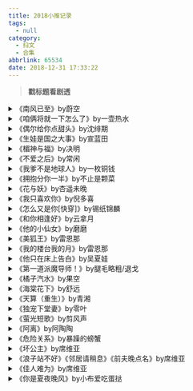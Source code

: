 ```yaml
---
title: 2018小推记录
tags:
  - null
category:
  - 扫文
  - 合集
abbrlink: 65534
date: 2018-12-31 17:33:22
---
```

<meta name="referrer" content="no-referrer" />

> 
<!-- more -->

> **戳标题看剧透**

<details>
<summary>《南风已至》by蔚空</summary>
小推。
女主在一次地震中失去左下臂，上大学后暗恋学霸暖男男配，默默为他订牛奶点生日歌。对女主差不多是一见钟情的男主是男配的好兄弟，知道女主的心思，加上之前由于家庭原因曾自暴自弃臭名昭著的缘故也没勇气告白，女主在了解男主堕落的缘由后便将他视为朋友。事情的转机是被男主渣过的女配看穿这三角恋，出于报复的目的顶替女主的付出向男配告白然后在一起了。六年后在男女配的婚礼上四人重逢，男主才开始正式追求女主。
男主控的我直接跳到男女配交往开始看起，但校园篇没完，看到男主爱在心口难开的情感描写就很难受[跪了]
社会篇男主追求迅速女主也很快就答应了，刚在一起时甜到齁，后面两人之间有点小矛盾但不虐，虐的是男女配，副cp直接be了居然[泪]不过男配虽然是好人但婚内出轨也是事实，怎么就这么糊涂呢[泪]
作者微博有放番外O蔚空的空
第二篇是女配重生的番外，男女配感情深厚，男女主没有分开多年，女主没有喜欢过男配。作者评论说只是个梦……不我不听！话说写这种另一种可能的番外不就是为了安慰喜欢大圆满的读者吗，那为什么又要在评论里否定，虽然没啥差啦，但在自我安慰的效果上还是会有点打折扣_(:з」∠)_
里面最喜欢的一个情节就是男主知道女配当年的目的却没有揭穿这件事暴露后，男主担心男配会生气女主会和自己分手（我看这一段时也以为会开虐），但男配反倒开导男主不要介怀，女主表示对自己的人生没有造成影响。大家都是好人啊呜呜呜
</details>

<details>
<summary>《咱俩将就一下怎么了》by一壶热水</summary>
小推。
男主转学成为女主的同桌，一开始两人都误会对方是学霸，女主向男主请教问题，男主觉得以自己的水平教不了女主，女主还觉得男主很小气，结果第一次考试男主倒数第一女主倒数第二[允悲]男女主经常贫嘴，擦出火花后拟定恋爱合约，若男主成绩超过女主两人就在一起，然而两人成绩都有进步，男主却总超不过女主，不过在旁人眼里这俩就是一对的，和在一起也没差了。
男女主都因父母的婚姻问题内心孤独，可以说是互相吸引互相拯救，感情戏无误会无虐。男主自恋又粘人，女主有点小傲娇，有时候却很主动，相处模式看着挺乐呵的。
</details>

<details>
<summary>《偶尔给你点甜头》by沈绯期</summary>
小推。
男主因为太过话唠被老师安排成不爱说话的女主的同桌，男女主其实是幼儿园的玩伴，但男主不记得了，女主一直默默暗恋他。后来女主被男主影响变得开朗，男主又意外得知女主初中有给自己写过情书，两人就这么在一起了。
然而下一秒剧情极速展开（有多极速呢？就是这个“下一秒”是在我截图里撒完糖后一翻章就说已分手的极速，坐过山车都没这么快[拜拜]）。之后是以回忆的方式写高三恋情被发现，说好了高考后还在等的话就在一起，上大学后又因为一件事吵架分开了（虽然原因似乎是两人太忙太累不太成熟，但写得太敷衍对读者来说就是突然就分开了[费解]）。看了下更新时间，结局前一章断更两个月，结局也断更两个月，作者评论回没弃坑就是写不出来，emmmmm……这文要是停在两人在一起那儿结局挺好的，校园文也不一定非得分开才会变得更好啊[允悲]
前面剧情给小推，分开后……就当我没看过分开后的剧情吧[二哈]
—————————
忘写萌点了重新发一下。
萌点就是男主是我喜欢的话唠！男女主一直暧昧着却一个不说一个自卑，看起来双方都是小天使的设定，相处也全是甜甜甜，所以他们分手得那么突然我才会一脸懵逼。到底为什么要分手[抓狂]
另外男女主都是学渣，妈诶我看文这么多年终于看到双学渣的设定了，虽然后面双方成绩都有好转不过也算不上是学霸，在校园文里是一股清流（？）

ps.原本只打算发前三张的糖的，但我太想吐槽一下这份猝不及防了[拜拜]这四张是连一起的，为啥中间都不给个过渡？？？
</details>

<details>
<summary>《生娃是国之大事》by宣蓝田</summary>
男主不喜心机深的宫妃，因此登基多年都无行房也无子嗣，世人都以为男主有隐疾，太后听闻女主家都很能生，就想着让女主入宫，男女主见了几次面两情相悦，接着女主入宫一路甜宠。
没啥宫斗，毕竟男主独宠女主很明显，因为子嗣的问题也没臣子反对这样。男主温柔深情女主娇憨可人，一开始还在想这么一篇傻白甜的文感觉很快就会腻，没想到越看越好看。
男女主感情浓厚，全文唯一有争吵的就是95章，这章评论也很多在喷女主的，确实如果按普通夫妻的角度来讲女主发脾气也无可厚非，但身为一国之母第一反应却是对男主发脾气也略蠢了点……不过也是从这章开始我才觉得这文好看，原来女主也不是一味被人宠着什么都不想的傻白甜哦（
有两对副cp，女主二姐那对有番外，还有个原妃子女配只知道有个真爱但没细说。以及中间有段鼠疫的剧情直到最后也没提幕后凶手是谁，要不是翻评论提到这个坑我都给忘了。
</details>

<details>
<summary>《楣神与福》by决明</summary>
台言。小推。
女主上辈子过得凄惨，受辱寻死时男主来到身边陪着她，女主入冥府后才知道男主就是楣神。男主莫名地被女主吸引，把她收为爱徒，替她弄死曾欺辱过她的人，因此被罚入凡间历劫四世。女主在第一世时没忍住跑去看男主，却意外回不去，只好留下来养成男主，多年后成亲，没过多久男主便早逝。回归神位的男主打算消除女主的记忆让二人恢复师徒关系，女主宁死不从，男主在失去后幡然悔悟，赶在最后一刻抢回女主的魂魄。
嬉皮笑脸爱好读心的男主x表面冷淡内心疯狂吐槽的女主这对组合好有趣！女主把人间男主视为自己的夫君，甚至为了保留和他的记忆不惜死亡，男主一开始还想都是同一个人这样不好，到了后面就各种吃自己的醋，还抱怨“死都死透了还和自己争娘子”，说好的都是同一人呢
</details>

<details>
<summary>《不爱之后》by常闲</summary>
小推。
女主父亲当年无意逼死了男主父亲，男主知道这件事仍忍不住动心与女主交往，内心却过不去这个坎儿便也无意中逼死了女主父亲。女主知道后纵火烧房被判入狱两年并生下了与男主的孩子，出狱后男主没能忘记女主，于是就想尽办法挽回死心的女主。
喜欢看先虐女后虐男但不喜欢看虐女部分多的，所以看到这文就觉得好开心啊！男主真的是霸道的典范，心知女主不爱他，就干脆以强硬的手段让她留在自己的身边，而女主实际上也还爱着男主，只是二人之间的恩怨无法轻易地一笔勾销。女主不仅无法面对两家人之间的纠葛，还自卑于自己曾坐过牢的事实，结局男主直接让一切曝光，逼女主走出来。其实结局还是有点理想化的，大家都觉得幸福比恩怨更重要，但心里总归会有个小疙瘩，不过既然是小说那还是该甜的甜好了。
</details>

<details>
<summary>《我爹不是地球人》by一枚铜钱</summary>
小推。
男主是外星人，为了追捕星际逃犯来到地球却耗光能源，恰好遇上同样被追杀的公主女主，为了获得一国的能源答应护送她。男女主十章内定情二十章内生娃，接着女主被化身为国师的逃犯掳走，男主就带着娃一起去救女主。
这剧情展开节奏十分快速，中间有个令我反感的剧情就是男女主洞房的第二天男主袒露自己妖怪的身份，女主愣了一下，男主以为她被吓到就失落逃走了，然后因为酱酱酿酿的缘故女主昏倒被带走，接着男女主一直在找对方却一直在错过，女主怀孕了生娃了娃被抢走了在这期间也一直在错过，一家三口好不容易团聚的下一秒女主就被掳走了，上帝视角的我看得很心塞，古代没手机还真是很不方便[摊手]
感觉这文男女主在一起的章节还没分离的章节多，中间狗血错过梗让我差点弃文，想到作者是铜钱还是硬着头皮看下去，幸好我有看，因为男女主的女儿好可爱！
由于女儿是妖怪，刚出生一年就成长到十几岁的模样，这文看到一半我直接把女儿当女主看，而且和cp还是欢喜冤家类，个人看来比男女主这对还吸引人，大概是因为女儿的性格跟铜钱以往的女主是一类的缘故
</details>

<details>
<summary>《拥抱分你一半》by不止是颗菜</summary>
小推。
女主入狱时丢失了近几年的记忆，一年后出狱不久遇到闷骚竹马男主，男主不动声色地频繁出现在女主身边，在得知女主经济困难后提出让她当小时工给自己做饭。等女主察觉到男主暗恋她时，男主再也忍不住把人给扑倒了，接着两人边谈恋爱边寻回女主的记忆以及找出当年的真相。
女主既气男主装逼的态度又屈服于金钱的淫威之下，怼完男主的下一秒又怂怂地抱大腿；男主毒舌表面上很嫌弃女主，实则从高中起就暗恋人家，后来每当女主被人说闲话时都会及时出现护短搞垮对方。
男主还有个身份是推理小说大神，女主则是网文界入门不久的小透明，闺蜜是大大的同时也是男主的迷妹。虽然这种剧情很常见吧，但每次看到大神掉马后女主包括粉丝恍然大悟之前莫名的互动就会觉得很爽啊哈哈哈哈哈！
作者在微博有更新女主闺蜜和生包子的番外
</details>

<details>
<summary>《花与妖》by杏遥未晚</summary>
小推。
女主是四大妖兽之一，在逃亡时遇到刚化形不久的花妖男主，于是就把他带在身边一路保护他，后来两人不得不分离数百年，重逢后男主已成为实力高强的殿主，女主也逐渐知晓在这百年间男主遭遇了什么……
男主小时候是个爱哭包，刚重逢那会儿女主还不知道男主的改变，男主就在属下面前装柔弱博可怜，不变的是依然害怕虫子，喜欢叫女主“姐姐”。男主的原形是还未绽放的水仙花妖，化为原形时总被误认为是大蒜hhhhh
女主是毫无自觉的弟控，温柔又强大，在想通了自己的感情后不同于男主的小心翼翼，直白却不突兀。
此外还有许多配角也有自己的故事，有悲有喜。唯一想不通的就是为啥堆雪的人设是个胖子，也没有歧视胖子，就是每次刚脑补儒雅帅哥的下一秒突然想起人设有点违和[跪了]
</details>

<details>
<summary>《我只喜欢你》by倪多喜</summary>
小推。
姐弟恋，男主对女主一见钟情，追了没多久就在一起了。没什么特别的剧情，纯男女主撒狗粮日常。 ​​​​
</details>

<details>
<summary>《怎么又是你[快穿]》by锡纸锦麟</summary>
小推。
男主莫名做梦快穿，突然发现自己回不去原来的世界，而原因都出现在同一个人身上。每次快穿的世界都是一本小说，男主在了解整个剧情后帮助女主解决困难，又在朦胧间得知每个世界的女主会遇害以及自己快穿的原因是因为真·女主被人所害。结局男女主回到原来的世界在一起了。
剧情和男女主的人设都很喜欢，但是太短了！！怎么会那么短小！加上现实世界一共五个世界才60章！前两个世界都写得很好，有头有尾，然而从第三个世界开始感觉作者想快点完结就结束得很马虎了，无论是末世还是娱乐圈都发展到一半强行结束啊？娱乐圈还多了个系统设定，也是啥都没解释清楚就戛然而止回到原来的世界，甚至也没深究真女主被谁害了这背后到底有啥黑幕blabla男女主就在一起了……要是能写成长篇就好了。
</details>

<details>
<summary>《和你相逢好》by云拿月</summary>
小推。
女主因拆迁与男主相识，当时女主高三，男主是总裁，年龄差十岁，男主算是对女主一见钟情，一次次对女主伸出援手，顾虑到她年纪小按兵不动，女主对男主也渐渐从尊敬变为喜爱。
没什么太大的剧情，女主耿直不愿男主平白无故待她好，男主气闷又强势地要她收下。有的人不喜欢类似包养的剧情也觉得女主傻白甜，但我觉得女主挺可爱的，男主霸道总裁就霸道总裁吧，看文不就是图个乐呵嘛。
</details>

<details>
<summary>《他的小仙女》by磨磨</summary>
小推。
女主和姐姐一起转到重点班，女主成为了男主的前桌，对女性爱理不理的男主莫名就喜欢上了安静的女主，在几番暗示下女主也动了心，直到高二被女主母亲发现不得不断开联系一年，最后如愿考上同一所大学。
女主的姐姐长得漂亮性格开朗，一开始还以为她也喜欢男主，看来是我想多了[允悲]cp是学渣痞子男配，最后一篇番外提到二人在一起了。遗憾的是女主朋友的番外，正文里看她暗恋另一个阳光热情的男配，还在想这人设这相处模式我喜欢，没想到番外里说朋友到最后都没有开口表白，男配也有了喜欢的女票，这场暗恋无疾而终，哇我整个胸口瓦凉瓦凉的。副cp就是这点不好，容易站错cp或be，我很难过[泪]
</details>

<details>
<summary>《美狐王》by雷恩那</summary>
台言。小推。
初遇时男主救了女主一命，此后数年女主经常跑去看男主，倨傲的男主也罕见地没拒绝女主的亲近。其实两人早已情投意合，唯有男主不自知，在一次重伤后下意识找女主当炉鼎，又经历了一系列事后才发觉心中情花已然绽放，放弃渡劫与女主长长久久在一起。
傲娇自大的男主自从爱上了女主后就变得很孩子气，后来甚至听取“前辈”的教诲学会苦肉计，故意被女主的族人打伤在女主面前装可怜[笑cry]一路路看男主开窍实在是太令人欣慰啦。
</details>

<details>
<summary>《我的楼台我的月》by雷恩那</summary>
台言。小推。
女主为男主看病，男主先动的心，奈何女主早已订下娃娃亲只好藏着不说，又得知她的未婚夫另有心上人，怕女主知道会伤心嫁过去受欺负而心烦不已。女主对感情懵懂不知，直到大婚当天方才醒悟，恰好未婚夫与心上人私奔，男主上门求娶。
女主醉心于医术，就算心意相通后也忙着弄药草忽略了男主，男主心里吃醋也还是愿意迁就女主，女主反应过来后赶紧追回男主哄他（番外剧情）。很可爱的一篇文。
</details>

<details>
<summary>《他只在床上告白》by吴夏娃</summary>
台言。小推。
女主暗恋男主，但男主是女主好朋友女配的男友，后来男主得知女配居然是自己同母异父的妹妹，女主为了安慰崩溃的男主自愿和他在一起，主动向女配坦白她怀了男主的孩子，背负众人的骂名与男主结婚。女主同时失去了友情与爱情，仍努力扮演完美妻子，却不知早在生下孩子的时候男主就已经想开了。十年间男主渐渐爱上女主，女主因愧疚加上男主当年放过狠话对此毫无知觉。结局男主重新追求女主，女主和女配也和好了，放下心结与男主真正在一起。
男主不算渣男？也就崩溃那会儿放话说不会有爱情，不过很快就想开了。女主一直很纠结男主从没对她笑过，殊不知男主每次逗她时都在心里发笑。
女主刀子嘴豆腐心，因为爱男主不忍看他痛苦提分手，于是先他一步向女配坦白，婚后也为了男主改变性子学会对人微笑放软态度。
</details>

<details>
<summary>《第一道派魔导师！》by腿毛略粗/退戈</summary>
小推。
道士女主穿越到魔法世界，被迫接受神的旨意和小伙伴们一起拯救无处可归的亡灵法师们。
失策了，没看到番外连载中[二哈]依旧无感情戏，虽然我觉得还是有稍微揭露那么一咪咪师兄妹的JQ……
第一次见到这么混搭的风格，一开始还以为女主是古代人，看着看着才发现原来是活在现代的道士，穿越到魔法世界靠着半桶水的法术四处闯荡，很魔幻[允悲]
</details>

<details>
<summary>《橘子汽水》by果空</summary>
小推。
校园文，男追女。非学渣学霸，也不是痞帅x软萌，双方家长都有劝分过，男主家人还打算把男主送出国，但是男女主挺了过来！没有误会没有分离的校园文，虽然剧情平淡了点但实在是太难得了！ ​​​​
</details>

<details>
<summary>《海棠花下》by舒远</summary>
小推。
女主父母爱女心切，给女主铺好未来的路，女主内心有点小叛逆，但还是乖乖顺从了。男主看穿女主乖乖女的外表下真实的性格觉得有趣，大二时和女主在一起，却因父母的反对不得不分开。多年后与男主重逢的女主在他的鼓励下重新寻回自己想要做的事。
剧情读起来平平淡淡，正如女主的性格，有时候很心疼她无法做自己想做的事，又气愤她在父母面前过于妥协，在男主面前过于别扭。幸好女主父母还是真的爱女主，后来也有反思自己的行为，幸好男主懂她的脆弱和理想，坚定而主动地走向她。
</details>

<details>
<summary>《天算（重生）》by青湘</summary>
小推。
前世男女主结为夫妻，女主有心结不敢对男主敞开心扉，男主误会女主所爱另有他人才对自己冷淡，两人渐行渐远，男主纳妾生子，女主郁郁寡欢而终。双重生后男主主动追妻，在各方助攻下明白了问题所在，在他的承诺下女主终于愿意再给一次机会。
虽然重生这件事本身就很玄乎，没想到剧情的转折点也那么玄乎。男女主的情路挺坎坷的，就因为阴阳差错没有帮到帝星导致了这么大的变化，归根到底造成这一切的元凶不就是仙人的酒后之言吗[吃瓜]
</details>

<details>
<summary>《独宠下堂妻》by零叶</summary>
台言。小推。
男主被迫娶女主，心生不喜，母亲提议纳妾也没拒绝，女主一气之下写了休书回娘家，兄嫂看出女主心有不舍，便放出谣言要将女主二嫁给不好的人家，果然男主气冲冲地上门为女主打抱不平要娶回女主。
男女主一见面就拌嘴，男主知道女主在嫁进他家也不好过之后就开始愧疚，但女主那张嘴又经常气得他牙痒痒的。看他俩跟小孩子似的吵吵闹闹真好玩w
每次小说里看到女主哭了男主吻上去的画面就会想人哭了一般不都会流鼻涕吗，就觉得很不真实（…）没想到这文女主不仅流鼻涕了，男主还亲到咸咸的，虽然有点恶心但是真的好好笑啊哈哈哈哈哈哈哈！
</details>

<details>
<summary>《萤光短歌》by剪风声</summary>
小推。
高中时女主偶然和暗恋许久的男主有了交集，后来发生了意外男主出国，回来后为把酒店从叔叔的手上抢回来要拉女主入伙。女主发现男主手段狠辣，也不确定他的真心，两人渐行渐远，但无论如何女主也不想放弃男主，男主也唯独对女主偏执，虽然过程曲折了点，但最后男主多了许多家人，也放下了前尘往事。
后面男女主之间的互动真精彩，女主为了拉回男主不得不让他先吸取教训，男主为了补偿女主心甘情愿接受安排。
最后揭晓其实是双向暗恋那里感动得我[泪]原来男主也有那么少年的一面，还那么拧巴（。
感情戏有猜忌有虐，但没有分分合合，再怎么争执他们也认定了彼此[兔子]
</details>

<details>
<summary>《阿离》by阿陶陶</summary>
小推。
男主是警察，遇到怪异的事件便在别人的建议下寻找女主帮忙，男主对女主一见钟情，女主无条件地施以援手。事毕后女主打算离开男主，男主却锲而不舍地追上去，男主渐渐得知女主的身世，也知道了两人的缘分早在第一世就定下了。
前面的单元剧过得很快，主线是男主陪女主一起对付阴家人。
女主长生不老，身世坎坷，父母双亡，就连男主也为了保护自己而死去，自第一世后便独自在世间行走，所幸在第九世还是和男主重逢了。
男主忠犬深情，在回忆起第一世后更是心疼女主，真的是自从遇到女主之后满心满眼都是女主[允悲]
</details>

<details>
<summary> 《危险关系》by暴躁的螃蟹</summary>
小推。
女主被劫做人质绑上炸弹时突然冒出了个拆弹系统，之后倒霉地遇到好几次炸弹恐吓都在系统的帮助下化险为夷，这份能力遭到了男主的怀疑，女主不得已只好装作拆弹专家，和男主他们一起揪出恐怖组织。
题材很有趣，就是节奏感觉略快，很多可以展开写的剧情都一笔带过。
结局系统离开了，女主也如愿以偿变回普通人，遗憾的是和男主的感情戏直到结局都没挑明，不过两人从头到尾都暧昧着，周围一群人也都在起哄，全文最亲密的一次接触还是男主安慰性的抱抱，有点惨[笑cry]
</details>

<details>
<summary> 《坏公主》by席维亚</summary>
台言。小推。
女主是受宠的公主，性本纯良，却在嬷嬷的教导下封闭自己的情感，嬷嬷经常以她的名义惩罚做错事的奴婢，导致世人都以为她是坏公主。被拆散姻缘当上驸马的男主听信谣言，成亲后对女主不好又狠不下心，到底还是伤了女主令她更加陷入自我怀疑后才惊觉真相。
先虐女没咋虐男文，嬷嬷的初衷也不算错，就是做法过于顽固残酷了。
男主总是想伤害女主但内心深处又不忍心，还会默默地帮助女主适时停止更多的伤害，还好不像其他文里的大猪蹄子，要不没虐男真的能呕心死[二哈]
</details>

<details>
<summary>《浪子站不好》《邻居请稍息》《前夫晚点名》by席维亚</summary>
。台言。
三姐妹的文。
大姐是品学兼优的乖乖女，大学时爱上风流混血儿大姐夫，明知这段感情难以走下去却还是和他在一起了，在得知自己怀孕后不久大姐夫要回英国，独自养娃七年后大姐夫回来，误会她已成他人妻只好按耐自己的感情，直到假情敌真妹夫告知真相才放手去追。
二姐活泼调皮，与邻家小哥哥二姐夫相互暗恋，知道父母有意撮合大姐和二姐夫再加上自卑于是避开二姐夫，两人渐行渐远，大姐怀孕时二姐误会是二姐夫抛弃了她，多年后故意进公司接近他复仇，造成一系列误会后同样带球跑，二姐夫只好找大姐一起澄清误会。
小妹这本前半部分没看，糊里糊涂就未婚先孕，不过妹夫有负起责任和她结婚，结果却流产了，两人过于年轻不知道怎么面对这件事以及这段感情，遂离婚，多年后重逢，妹夫难以忘怀，纠缠许久才意识到小妹的心结，成熟的两人重新面对自己的感情。

三姐妹的妈妈还抱怨过为什么三姐妹都是未婚先孕hhhhh虽然三本都有分离但也不算虐？没啥闹心的剧情。
</details>

<details>
<summary>《佳人难为》by席维亚</summary>
台言。
忍不住吐槽。
男主为了给兄长赎罪决心和他一起向家人复仇，女主爱上男主结果却被设计和装痴傻的兄长成亲陷入绝望，男主渐渐开始后悔，和女主暗度陈仓，然而谁能想到兄长爱的是男主，复仇什么的只是把男主绑在身边的借口，后来还故意泄漏女主怀孕的事使她被害小产，最后还是看在男主伤痛欲绝的份上知道自己没希望了，于是牺牲自己成功让家人入狱，临终前让男女主知道了自己的真实心意。结局男女主生的孩子的名字取了兄长名字的其中一个字。
虽然站在男主的立场上无法恨兄长，但他陷害女主流产这件事怎么也无法一笔勾销也就算了，结局生的孩子居然还起的他的名字……就很闹心啊[生病]
</details>

<details>
<summary>《你是夏夜晚风》by小布爱吃蛋挞</summary>
小推。
男主代替母亲当临时幼儿园园长，认出前来接侄女的女主是高中学姐，女主因任务在身没有承认，男主多番追求女主惨遭冷遇。后来因意外两人假恋爱，正当女主想要正式答应时却发现自己患病只好提出分手，没多久男主得知真相女主心里不舍很快就复合了。
男主视角，男主性格逗比可好玩儿了，和小朋友们的相处也好可爱。男主应该是在高中时就对女主动了心，无奈对方当时有男票。
男主一直热脸贴冷屁股，好几次想着要放弃，扭个头又屁颠屁颠地追女主。女主因病提出分手那次男主伤透了心，知道真相了也想着不能轻易心软，但还是不自觉地照顾女主。
女主刚开始不给男主好脸色，怕他是间谍，可谁能拒绝男主的热忱呢。恋爱中的女主又软又甜，会主动求抱抱求亲亲，这温度差搞得男主诚惶诚恐223
这文看到一半跑去肝手游了，后面边肝边看没怎么上心，不然能给个中推吧[跪了]
</details>
